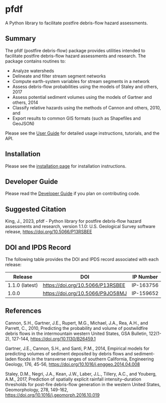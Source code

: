 # pfdf

A Python library to facilitate postfire debris-flow hazard assessments.


## Summary

The pfdf (postfire debris-flow) package provides utilities intended to facilitate postfire debris-flow hazard assessments and research. The package contains routines to:

* Analyze watersheds
* Delineate and filter stream segment networks
* Compute earth-system variables for stream segments in a network
* Assess debris-flow probabilities using the models of Staley and others, 2017
* Assess potential sediment volumes using the models of Gartner and others, 2014
* Classify relative hazards using the methods of Cannon and others, 2010, and
* Export results to common GIS formats (such as Shapefiles and GeoJSON)

Please see the [User Guide](https://ghsc.code-pages.usgs.gov/lhp/pfdf/) for detailed usage instructions, tutorials, and the API.


## Installation

Please see the [installation page](https://ghsc.code-pages.usgs.gov/lhp/pfdf/resources/installation) for installation instructions.

## Developer Guide

Please read the [Developer Guide](https://ghsc.code-pages.usgs.gov/lhp/pfdf/resources/dev-guide) if you plan on contributing code.


## Suggested Citation

King, J., 2023, pfdf - Python library for postfire debris-flow hazard assessments and research, version 1.1.0: U.S. Geological Survey software release, https://doi.org/10.5066/P13RSBEE


## DOI and IPDS Record

The following table provides the DOI and IPDS record associated with each release:

| Release        | DOI                              | IP Number |
| -------        | ---                              | --------- |
| 1.1.0 (latest) | https://doi.org/10.5066/P13RSBEE | IP-163756 |
| 1.0.0          | https://doi.org/10.5066/P9JO58MJ | IP-159652 |


## References

Cannon, S.H., Gartner, J.E., Rupert, M.G., Michael, J.A., Rea, A.H., and Parrett, C., 2010, Predicting the probability and volume of postwildfire debris flows in the intermountain western United States, GSA Bulletin, 122(1-2), 127-144, https://doi.org/10.1130/B26459.1

Gartner, J.E., Cannon, S.H., and Santi, P.M., 2014, Empirical models for predicting volumes of sediment deposited by debris flows and sediment-laden floods in the transverse ranges of southern California, Engineering Geology, 176, 45-56, https://doi.org/10.1016/j.enggeo.2014.04.008

Staley, D.M., Negri, J.A., Kean, J.W., Laber, J.L., Tillery, A.C., and Youberg, A.M., 2017, Prediction of spatially explicit rainfall intensity–duration thresholds for post-fire debris-flow generation in the western United States, Geomorphology, 278, 149-162, https://doi.org/10.1016/j.geomorph.2016.10.019
